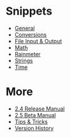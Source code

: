 Snippets
=================

* [General](/snippets#General)
* [Conversions](/snippets#Conversions)
* [File Input &amp; Output](/snippets#FileInputOutput)
* [Math](/snippets#Math)
* [Rainmeter](/snippets#Rainmeter)
* [Strings](/snippets#Strings)
* [Time](/snippets#Time)

More
===============
* [2.4 Release Manual](/manual)
* [2.5 Beta Manual](/)
* [Tips & Tricks](/tips)
* [Version History](/history)